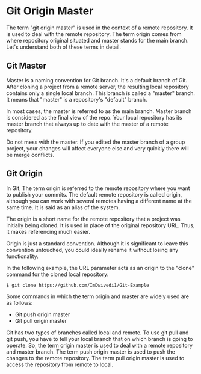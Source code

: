 # Git Origin Master
The term "git origin master" is used in the context of a remote repository. It is used to deal with the remote repository. The term origin comes from where repository original situated and master stands for the main branch. Let's understand both of these terms in detail.

## Git Master
Master is a naming convention for Git branch. It's a default branch of Git. After cloning a project from a remote server, the resulting local repository contains only a single local branch. This branch is called a "master" branch. It means that "master" is a repository's "default" branch.

In most cases, the master is referred to as the main branch. Master branch is considered as the final view of the repo. Your local repository has its master branch that always up to date with the master of a remote repository.

Do not mess with the master. If you edited the master branch of a group project, your changes will affect everyone else and very quickly there will be merge conflicts.

## Git Origin
In Git, The term origin is referred to the remote repository where you want to publish your commits. The default remote repository is called origin, although you can work with several remotes having a different name at the same time. It is said as an alias of the system.

The origin is a short name for the remote repository that a project was initially being cloned. It is used in place of the original repository URL. Thus, it makes referencing much easier.

Origin is just a standard convention. Although it is significant to leave this convention untouched, you could ideally rename it without losing any functionality.

In the following example, the URL parameter acts as an origin to the "clone" command for the cloned local repository:
```
$ git clone https://github.com/ImDwivedi1/Git-Example  
```
Some commands in which the term origin and master are widely used are as follows:

- Git push origin master
- Git pull origin master

Git has two types of branches called local and remote. To use git pull and git push, you have to tell your local branch that on which branch is going to operate. So, the term origin master is used to deal with a remote repository and master branch. The term push origin master is used to push the changes to the remote repository. The term pull origin master is used to access the repository from remote to local.
